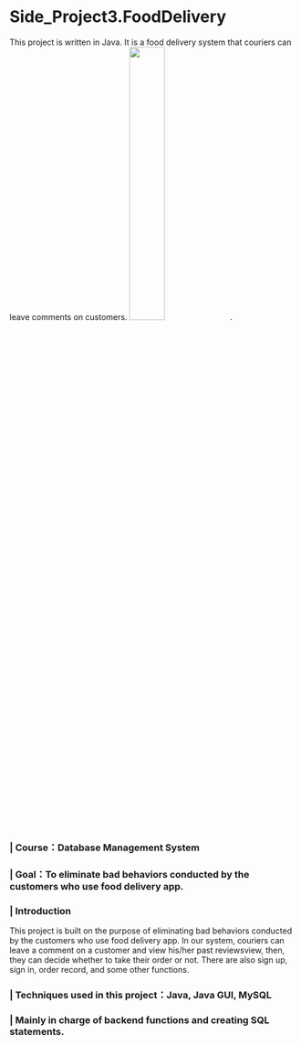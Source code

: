 # Side_Project3.FoodDelivery
This project is written in Java. It is a food delivery system that couriers can leave comments on customers.
<img src="https://user-images.githubusercontent.com/58580554/159953441-60c1be71-8d90-4215-a847-3db91216a0bb.png" width = 35%>. 
### | Course：Database Management System
### | Goal：To eliminate bad behaviors conducted by the customers who use food delivery app.
### | Introduction
This project is built on the purpose of eliminating bad behaviors conducted by the customers who use food delivery app. In our system, couriers can leave a comment on a customer and view his/her past reviewsview, then, they can decide whether to take their order or not. There are also sign up, sign in, order record, and some other functions.
### | Techniques used in this project：Java, Java GUI, MySQL
### | Mainly in charge of backend functions and creating SQL statements.
